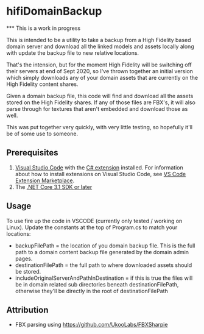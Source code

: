 # hifiDomainBackup
*** This is a work in progress

This is intended to be a utility to take a backup from a High Fidelity based domain server and download all the linked models and assets locally along with update the backup file to new relative locations.

That's the intension, but for the moment High Fidelity will be switching off their servers at end of Sept 2020, so I've thrown together an initial version which simply downloads any of your domain assets that are currently on the High Fidelity content shares.

Given a domain backup file, this code will find and download all the assets stored on the High Fidelity shares. If any of those files are FBX's, it will also parse through for textures that aren't embedded and download those as well.

This was put together very quickly, with very little testing, so hopefully it'll be of some use to someone.

## Prerequisites

<ol>
<li><a href="https://code.visualstudio.com/" data-linktype="external">Visual Studio Code</a> with the <a href="https://marketplace.visualstudio.com/items?itemName=ms-dotnettools.csharp" data-linktype="external">C# extension</a> installed. For information about how to install extensions on Visual Studio Code, see <a href="https://code.visualstudio.com/docs/editor/extension-gallery" data-linktype="external">VS Code Extension Marketplace</a>.</li>
<li>The <a href="https://dotnet.microsoft.com/download" data-linktype="external">.NET Core 3.1 SDK or later</a></li>
</ol>

## Usage

To use fire up the code in VSCODE (currently only tested / working on Linux). Update the constants at the top of Program.cs to match your locations:

* backupFilePath = the location of you domain backup file. This is the full path to a domain content backup file generated by the domain admin pages.
* destinationFilePath = the full path to where downloaded assets should be stored.
* includeOriginalServerAndPathInDestination = if this is true the files will be in domain related sub directories beneath destinationFilePath, otherwise they'll be directly in the root of destinationFilePath

## Attribution

* FBX parsing using https://github.com/UkooLabs/FBXSharpie
